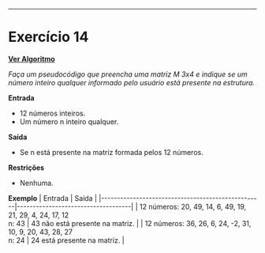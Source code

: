 ---
# Exercício 14

[**Ver Algoritmo**](Algoritmo14.md)

*Faça um pseudocódigo que preencha uma matriz M 3x4 e indique se um número inteiro qualquer informado pelo usuário está presente na estrutura.*

**Entrada**
- 12 números inteiros.
- Um número n inteiro qualquer.

**Saída**
- Se n está presente na matriz formada pelos 12 números.

**Restrições**
- Nenhuma.

**Exemplo**
| Entrada                                           | Saída                              |
|---------------------------------------------------|------------------------------------|
| 12 números: 20, 49, 14, 6, 49, 19, 21, 29, 4, 24, 17, 12 <br> n: 43                                   | 43 não está presente na matriz.     |
| 12 números: 36, 26, 6, 24, -2, 31, 10, 9, 20, 43, 28, 27 <br> n: 24                                   | 24 está presente na matriz.         |
